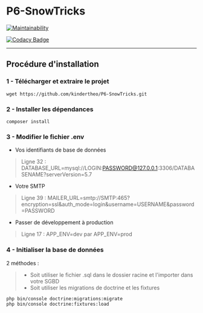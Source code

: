 # P6-SnowTricks

[![Maintainability](https://api.codeclimate.com/v1/badges/65097762cad55a9570e6/maintainability)](https://codeclimate.com/github/kindertheo/P6-SnowTricks/maintainability)

[![Codacy Badge](https://api.codacy.com/project/badge/Grade/5972e2b4b9bd4ea49c5ae5c3238ceeb5)](https://www.codacy.com/manual/kindertheo/P6-SnowTricks?utm_source=github.com&amp;utm_medium=referral&amp;utm_content=kindertheo/P6-SnowTricks&amp;utm_campaign=Badge_Grade)

---
## Procédure d'installation

### 1 - Télécharger et extraire le projet

    wget https://github.com/kindertheo/P6-SnowTricks.git
    
### 2 - Installer les dépendances

    composer install

### 3 - Modifier le fichier .env

* Vos identifiants de base de données

> Ligne 32 : DATABASE_URL=mysql://LOGIN:PASSWORD@127.0.0.1:3306/DATABASENAME?serverVersion=5.7

* Votre SMTP

> Ligne 39 : MAILER_URL=smtp://SMTP:465?encryption=ssl&auth_mode=login&username=USERNAME&password=PASSWORD

* Passer de développement à production

> Ligne 17 : APP_ENV=dev par APP_ENV=prod

### 4 - Initialiser la base de données

2 méthodes :

> * Soit utiliser le fichier .sql dans le dossier racine et l'importer dans votre SGBD
> * Soit utiliser les migrations de doctrine et les fixtures


    php bin/console doctrine:migrations:migrate 
    php bin/console doctrine:fixtures:load